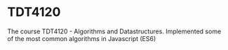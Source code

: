 # TDT4120
The course TDT4120 - Algorithms and Datastructures. Implemented some of the most common algorithms in Javascript (ES6)
